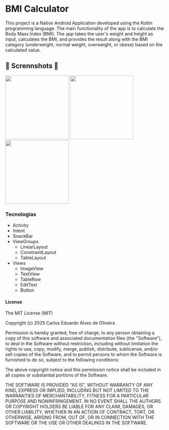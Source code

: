 # BMI Calculator
This project is a Native Android Application developed using the Kotlin programming language. The main functionality of the app is to calculate the Body Mass Index (BMI). The app takes the user's weight and height as input, calculates the BMI, and provides the result along with the BMI category (underweight, normal weight, overweight, or obese) based on the calculated value. 

## 📸 Scrennshots 📸
<img src="https://github.com/user-attachments/assets/e81e2a92-45d3-4ff6-b909-c27a7c4768cd" width=200/>
<img src="https://github.com/user-attachments/assets/7694ae68-f7dd-423c-8708-53cf8b9494e6" width=200/>
<img src="https://github.com/user-attachments/assets/ed53a1bd-cb45-41dc-80b1-9ef432bc8d48" width=200/>

### Tecnologias
- Activity
- Intent
- SnackBar
- ViewGroups
  - LinearLayout
  - ConstraintLayout
  - TableLayout
- Views
  - ImageView
  - TextView
  - TableRow
  - EditText
  - Button

#### License

The MIT License (MIT)

Copyright (c) 2025 Carlos Eduardo Alves de Oliveira

Permission is hereby granted, free of charge, to any person obtaining a copy of this software and associated documentation files (the "Software"), to deal in the Software without restriction, including without limitation the rights to use, copy, modify, merge, publish, distribute, sublicense, and/or sell copies of the Software, and to permit persons to whom the Software is furnished to do so, subject to the following conditions:

The above copyright notice and this permission notice shall be included in all copies or substantial portions of the Software.

THE SOFTWARE IS PROVIDED "AS IS", WITHOUT WARRANTY OF ANY KIND, EXPRESS OR IMPLIED, INCLUDING BUT NOT LIMITED TO THE WARRANTIES OF MERCHANTABILITY, FITNESS FOR A PARTICULAR PURPOSE AND NONINFRINGEMENT. IN NO EVENT SHALL THE AUTHORS OR COPYRIGHT HOLDERS BE LIABLE FOR ANY CLAIM, DAMAGES, OR OTHER LIABILITY, WHETHER IN AN ACTION OF CONTRACT, TORT, OR OTHERWISE, ARISING FROM, OUT OF, OR IN CONNECTION WITH THE SOFTWARE OR THE USE OR OTHER DEALINGS IN THE SOFTWARE.
